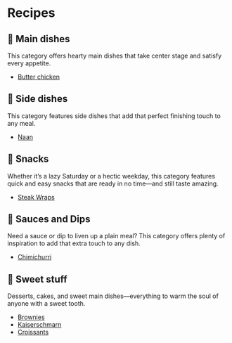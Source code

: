 # Recipes

## 🍛 Main dishes
This category offers hearty main dishes that take center stage and satisfy every appetite.
- [Butter chicken](?recipe=butter-chicken)

## 🍞 Side dishes
This category features side dishes that add that perfect finishing touch to any meal.
- [Naan](?recipe=naan)

## 🌯 Snacks
Whether it’s a lazy Saturday or a hectic weekday, this category features quick and easy snacks that are ready in no time—and still taste amazing.
- [Steak Wraps](?recipe=steak-wraps)

## 🥣 Sauces and Dips
Need a sauce or dip to liven up a plain meal? This category offers plenty of inspiration to add that extra touch to any dish.
- [Chimichurri](?recipe=chimichurri)

## 🍰 Sweet stuff
Desserts, cakes, and sweet main dishes—everything to warm the soul of anyone with a sweet tooth.
- [Brownies](?recipe=brownies)
- [Kaiserschmarn](?recipe=kaiserschmarn)
- [Croissants](?recipe=croissants)